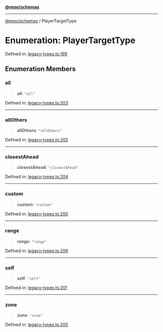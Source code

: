 [**@repo/schemas**](../README.md)

***

[@repo/schemas](../README.md) / PlayerTargetType

# Enumeration: PlayerTargetType

Defined in: [legacy-types.ts:199](https://github.com/alexqguo/drinking-board-game-v3/blob/afd6bac85649b603b1a3817542e5f085a462e4f0/packages/schemas/src/legacy-types.ts#L199)

## Enumeration Members

### all

> **all**: `"all"`

Defined in: [legacy-types.ts:203](https://github.com/alexqguo/drinking-board-game-v3/blob/afd6bac85649b603b1a3817542e5f085a462e4f0/packages/schemas/src/legacy-types.ts#L203)

***

### allOthers

> **allOthers**: `"allOthers"`

Defined in: [legacy-types.ts:202](https://github.com/alexqguo/drinking-board-game-v3/blob/afd6bac85649b603b1a3817542e5f085a462e4f0/packages/schemas/src/legacy-types.ts#L202)

***

### closestAhead

> **closestAhead**: `"closestAhead"`

Defined in: [legacy-types.ts:204](https://github.com/alexqguo/drinking-board-game-v3/blob/afd6bac85649b603b1a3817542e5f085a462e4f0/packages/schemas/src/legacy-types.ts#L204)

***

### custom

> **custom**: `"custom"`

Defined in: [legacy-types.ts:200](https://github.com/alexqguo/drinking-board-game-v3/blob/afd6bac85649b603b1a3817542e5f085a462e4f0/packages/schemas/src/legacy-types.ts#L200)

***

### range

> **range**: `"range"`

Defined in: [legacy-types.ts:206](https://github.com/alexqguo/drinking-board-game-v3/blob/afd6bac85649b603b1a3817542e5f085a462e4f0/packages/schemas/src/legacy-types.ts#L206)

***

### self

> **self**: `"self"`

Defined in: [legacy-types.ts:201](https://github.com/alexqguo/drinking-board-game-v3/blob/afd6bac85649b603b1a3817542e5f085a462e4f0/packages/schemas/src/legacy-types.ts#L201)

***

### zone

> **zone**: `"zone"`

Defined in: [legacy-types.ts:205](https://github.com/alexqguo/drinking-board-game-v3/blob/afd6bac85649b603b1a3817542e5f085a462e4f0/packages/schemas/src/legacy-types.ts#L205)
